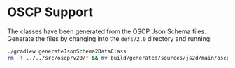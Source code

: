 # OSCP Support

The classes have been generated from the OSCP Json Schema files. Generate the files by changing into
the `defs/2.0` directory and running:

```sh
./gradlew generateJsonSchema2DataClass
rm -f ../../src/oscp/v20/* && mv build/generated/sources/js2d/main/oscp/v20/* ../../src/oscp/v20
```

